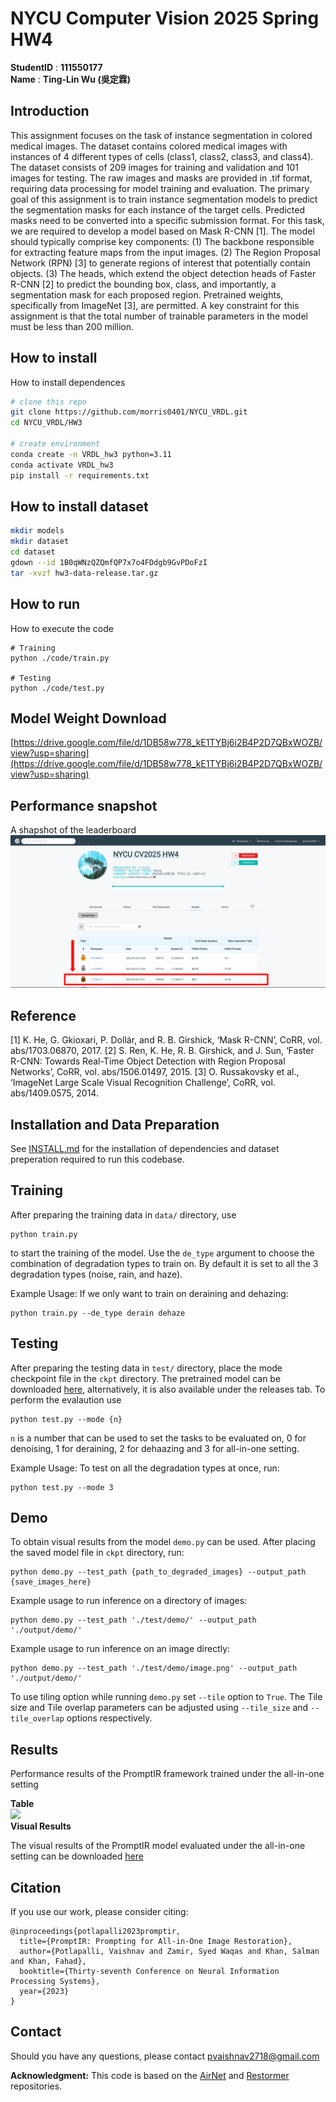 # NYCU Computer Vision 2025 Spring HW4
**StudentID** : **111550177** \
**Name** : **Ting-Lin Wu (吳定霖)**

## Introduction
This assignment focuses on the task of instance segmentation in colored medical images. The dataset contains colored medical images with instances of 4 different types of cells (class1, class2, class3, and class4). The dataset consists of 209 images for training and validation and 101 images for testing. The raw images and masks are provided in .tif format, requiring data processing for model training and evaluation.
The primary goal of this assignment is to train instance segmentation models to predict the segmentation masks for each instance of the target cells. Predicted masks need to be converted into a specific submission format.
For this task, we are required to develop a model based on Mask R-CNN [1]. The model should typically comprise key components: (1) The backbone responsible for extracting feature maps from the input images. (2) The Region Proposal Network (RPN) [3] to generate regions of interest that potentially contain objects. (3) The heads, which extend the object detection heads of Faster R-CNN [2] to predict the bounding box, class, and importantly, a segmentation mask for each proposed region. Pretrained weights, specifically from ImageNet [3], are permitted. A key constraint for this assignment is that the total number of trainable parameters in the model must be less than 200 million.


## How to install
How to install dependences
```bash
# clone this repo
git clone https://github.com/morris0401/NYCU_VRDL.git
cd NYCU_VRDL/HW3

# create environment
conda create -n VRDL_hw3 python=3.11
conda activate VRDL_hw3
pip install -r requirements.txt
```

## How to install dataset
```bash
mkdir models
mkdir dataset
cd dataset
gdown --id 1B0qWNzQZQmfQP7x7o4FDdgb9GvPDoFzI
tar -xvzf hw3-data-release.tar.gz
```

## How to run
How to execute the code
```
# Training
python ./code/train.py

# Testing
python ./code/test.py
```

## Model Weight Download
[https://drive.google.com/file/d/1DB58w778_kE1TYBj6i2B4P2D7QBxWOZB/view?usp=sharing](https://drive.google.com/file/d/1DB58w778_kE1TYBj6i2B4P2D7QBxWOZB/view?usp=sharing)

## Performance snapshot
A shapshot of the leaderboard
![image](assets/leaderboard.png)

## Reference 
[1] K. He, G. Gkioxari, P. Dollár, and R. B. Girshick, ‘Mask R-CNN’, CoRR, vol. abs/1703.06870, 2017.
[2] S. Ren, K. He, R. B. Girshick, and J. Sun, ‘Faster R-CNN: Towards Real-Time Object Detection with Region Proposal Networks’, CoRR, vol. abs/1506.01497, 2015.
[3] O. Russakovsky et al., ‘ImageNet Large Scale Visual Recognition Challenge’, CoRR, vol. abs/1409.0575, 2014.

## Installation and Data Preparation

See [INSTALL.md](INSTALL.md) for the installation of dependencies and dataset preperation required to run this codebase.

## Training

After preparing the training data in ```data/``` directory, use 
```
python train.py
```
to start the training of the model. Use the ```de_type``` argument to choose the combination of degradation types to train on. By default it is set to all the 3 degradation types (noise, rain, and haze).

Example Usage: If we only want to train on deraining and dehazing:
```
python train.py --de_type derain dehaze
```

## Testing

After preparing the testing data in ```test/``` directory, place the mode checkpoint file in the ```ckpt``` directory. The pretrained model can be downloaded [here](https://drive.google.com/file/d/1j-b5Od70pGF7oaCqKAfUzmf-N-xEAjYl/view?usp=sharingg), alternatively, it is also available under the releases tab. To perform the evalaution use
```
python test.py --mode {n}
```
```n``` is a number that can be used to set the tasks to be evaluated on, 0 for denoising, 1 for deraining, 2 for dehaazing and 3 for all-in-one setting.

Example Usage: To test on all the degradation types at once, run:

```
python test.py --mode 3
```

## Demo
To obtain visual results from the model ```demo.py``` can be used. After placing the saved model file in ```ckpt``` directory, run:
```
python demo.py --test_path {path_to_degraded_images} --output_path {save_images_here}
```
Example usage to run inference on a directory of images:
```
python demo.py --test_path './test/demo/' --output_path './output/demo/'
```
Example usage to run inference on an image directly:
```
python demo.py --test_path './test/demo/image.png' --output_path './output/demo/'
```
To use tiling option while running ```demo.py``` set ```--tile``` option to ```True```. The Tile size and Tile overlap parameters can be adjusted using ```--tile_size``` and ```--tile_overlap``` options respectively.




## Results
Performance results of the PromptIR framework trained under the all-in-one setting

<summary><strong>Table</strong> </summary>

<img src = "prompt-ir-results.png"> 

<summary><strong>Visual Results</strong></summary>

The visual results of the PromptIR model evaluated under the all-in-one setting can be downloaded [here](https://drive.google.com/drive/folders/1Sm-mCL-i4OKZN7lKuCUrlMP1msYx3F6t?usp=sharing)



## Citation
If you use our work, please consider citing:

    @inproceedings{potlapalli2023promptir,
      title={PromptIR: Prompting for All-in-One Image Restoration},
      author={Potlapalli, Vaishnav and Zamir, Syed Waqas and Khan, Salman and Khan, Fahad},
      booktitle={Thirty-seventh Conference on Neural Information Processing Systems},
      year={2023}
    }


## Contact
Should you have any questions, please contact pvaishnav2718@gmail.com


**Acknowledgment:** This code is based on the [AirNet](https://github.com/XLearning-SCU/2022-CVPR-AirNet) and [Restormer](https://github.com/swz30/Restormer) repositories. 

